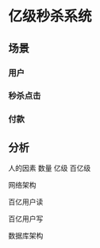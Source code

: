 # 亿级秒杀系统

## 场景

### 用户

### 秒杀点击

### 付款



## 分析



人的因素 数量 亿级 百亿级

网络架构

百亿用户读

百亿用户写

数据库架构







